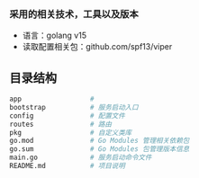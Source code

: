 ### 采用的相关技术，工具以及版本
- 语言：golang v15
- 读取配置相关包：github.com/spf13/viper

## 目录结构
```bash
app                 #
bootstrap           # 服务启动入口
config              # 配置文件
routes              # 路由
pkg                 # 自定义类库
go.mod              # Go Modules 管理相关依赖包
go.sum              # Go Modules 包管理版本信息
main.go             # 服务启动命令文件
README.md           # 项目说明
```
